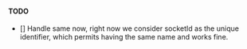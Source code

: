 #### TODO

- [] Handle same now, right now we consider socketId as the unique identifier, which permits having the same name and works fine.
